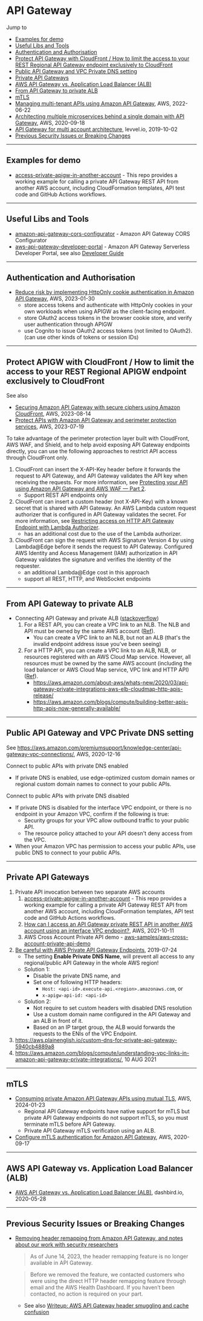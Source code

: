 # API Gateway

Jump to
- [Examples for demo](#examples-for-demo)
- [Useful Libs and Tools](#useful-libs-and-tools)
- [Authentication and Authorisation](#authentication-and-authorisation)
- [Protect API Gateway with CloudFront / How to limit the access to your REST Regional API Gateway endpoint exclusively to CloudFront](#protect-apigw-with-cloudfront--how-to-limit-the-access-to-your-rest-regional-apigw-endpoint-exclusively-to-cloudfront)
- [Public API Gateway and VPC Private DNS setting](#public-api-gateway-and-vpc-private-dns-setting)
- [Private API Gateways](#private-api-gateways)
- [AWS API Gateway vs. Application Load Balancer (ALB)](#aws-api-gateway-vs-application-load-balancer-alb)
- [From API Gateway to private ALB](#from-api-gateway-to-private-alb)
- [mTLS](#mtls)
- [Managing multi-tenant APIs using Amazon API Gateway](https://aws.amazon.com/blogs/compute/managing-multi-tenant-apis-using-amazon-api-gateway/), AWS, 2022-06-22
- [Architecting multiple microservices behind a single domain with API Gateway](https://aws.amazon.com/blogs/compute/architecting-multiple-microservices-behind-a-single-domain-with-amazon-api-gateway/), AWS, 2020-09-18
- [API Gateway for multi account architecture](https://www.levvel.io/resource-library/aws-api-gateway-for-multi-account-architecture), levvel.io, 2019-10-02
- [Previous Security Issues or Breaking Changes](#previous-security-issues-or-breaking-changes)


---
## Examples for demo
- [access-private-apigw-in-another-account](https://github.com/kyhau/access-private-apigw-in-another-account) - This repo provides a working example for calling a private API Gateway REST API from another AWS account, including CloudFormation templates, API test code and GitHub Actions workflows.


---
## Useful Libs and Tools

- [amazon-api-gateway-cors-configurator](https://github.com/aws-samples/amazon-api-gateway-cors-configurator) - Amazon API Gateway CORS Configurator
- [aws-api-gateway-developer-portal](https://github.com/awslabs/aws-api-gateway-developer-portal) - Amazon API Gateway Serverless Developer Portal, see also [Developer Guide](https://docs.aws.amazon.com/apigateway/latest/developerguide/apigateway-developer-portal.html)


---
## Authentication and Authorisation

- [Reduce risk by implementing HttpOnly cookie authentication in Amazon API Gateway](https://aws.amazon.com/blogs/security/reduce-risk-by-implementing-httponly-cookie-authentication-in-amazon-api-gateway/), AWS, 2023-01-30
    - store access tokens and authenticate with HttpOnly cookies in your own workloads when using APIGW as the client-facing endpoint.
    - store OAuth2 access tokens in the browser cookie store, and verify user authentication through APIGW
    - use Cognito to issue OAuth2 access tokens (not limited to OAuth2). (can use other kinds of tokens or session IDs)


---
## Protect APIGW with CloudFront / How to limit the access to your REST Regional APIGW endpoint exclusively to CloudFront

See also
- [Securing Amazon API Gateway with secure ciphers using Amazon CloudFront](https://aws.amazon.com/blogs/networking-and-content-delivery/securing-amazon-api-gateway-with-secure-ciphers-using-amazon-cloudfront/), AWS, 2023-08-14
- [Protect APIs with Amazon API Gateway and perimeter protection services](https://aws.amazon.com/blogs/security/protect-apis-with-amazon-api-gateway-and-perimeter-protection-services/), AWS, 2023-07-19


To take advantage of the perimeter protection layer built with CloudFront, AWS WAF, and Shield, and to help avoid exposing API Gateway endpoints directly, you can use the following approaches to restrict API access through CloudFront only.

1. CloudFront can insert the X-API-Key header before it forwards the request to API Gateway, and API Gateway validates the API key when receiving the requests. For more information, see [Protecting your API using Amazon API Gateway and AWS WAF — Part 2](https://aws.amazon.com/blogs/compute/protecting-your-api-using-amazon-api-gateway-and-aws-waf-part-2/).
    - Support REST API endpoints only
2. CloudFront can insert a custom header (not X-API-Key) with a known secret that is shared with API Gateway. An AWS Lambda custom request authorizer that is configured in API Gateway validates the secret. For more information, see [Restricting access on HTTP API Gateway Endpoint with Lambda Authorizer](https://aws.amazon.com/blogs/networking-and-content-delivery/restricting-access-http-api-gateway-lambda-authorizer/).
    - has an additional cost due to the use of the Lambda authorizer.
3. CloudFront can sign the request with AWS Signature Version 4 by using Lambda@Edge before it sends the request to API Gateway. Configured AWS Identity and Access Management (IAM) authorization in API Gateway validates the signature and verifies the identity of the requester.
    - an additional Lambda@Edge cost in this approach
    - support all REST, HTTP, and WebSocket endpoints


---
## From API Gateway to private ALB

- Connecting API Gateway and private ALB ([stackoverflow](https://stackoverflow.com/questions/50782573/connecting-aws-api-gateway-and-private-alb))
    1. For a REST API, you can create a VPC link to an NLB. The NLB and API must be owned by the same AWS account ([Ref](https://docs.aws.amazon.com/apigateway/latest/developerguide/getting-started-with-private-integration.html)).
        - You can create a VPC link to an NLB, but not an ALB (that's the invalid endpoint address issue you've been seeing)
    1. For a HTTP API, you can create a VPC link to an ALB, NLB, or resources registered with an AWS Cloud Map service. However, all resources must be owned by the same AWS account (including the load balancer or AWS Cloud Map service, VPC link and HTTP API)
    ([Ref](https://docs.aws.amazon.com/apigateway/latest/developerguide/http-api-develop-integrations-private.html)).
        - https://aws.amazon.com/about-aws/whats-new/2020/03/api-gateway-private-integrations-aws-elb-cloudmap-http-apis-release/
        - https://aws.amazon.com/blogs/compute/building-better-apis-http-apis-now-generally-available/


---
## Public API Gateway and VPC Private DNS setting

See https://aws.amazon.com/premiumsupport/knowledge-center/api-gateway-vpc-connections/, AWS, 2020-12-16

Connect to public APIs with private DNS enabled
- If private DNS is enabled, use edge-optimized custom domain names or regional custom domain names to connect to your public APIs.

Connect to public APIs with private DNS disabled
- If private DNS is disabled for the interface VPC endpoint, or there is no endpoint in your Amazon VPC, confirm if the following is true:
   - Security groups for your VPC allow outbound traffic to your public API.
   - The resource policy attached to your API doesn't deny access from the VPC.
- When your Amazon VPC has permission to access your public APIs, use public DNS to connect to your public APIs.


---
## Private API Gateways

1. Private API invocation between two separate AWS accounts
    1. [access-private-apigw-in-another-account](https://github.com/kyhau/access-private-apigw-in-another-account) - This repo provides a working example for calling a private API Gateway REST API from another AWS account, including CloudFormation templates, API test code and GitHub Actions workflows.
    2. [How can I access an API Gateway private REST API in another AWS account using an interface VPC endpoint?](https://aws.amazon.com/premiumsupport/knowledge-center/api-gateway-private-cross-account-vpce/), AWS, 2021-10-11
    3. AWS Cross Account Private API demo - [aws-samples/aws-cross-account-private-api-demo](https://github.com/aws-samples/aws-cross-account-private-api-demo)
2. [Be careful with AWS Private API Gateway Endpoints](https://st-g.de/2019/07/be-careful-with-aws-private-api-gateway-endpoints), 2019-07-24
    - The setting **Enable Private DNS Name**,  will prevent all access to any regional/public API Gateway in the whole AWS region!
    - Solution 1:
        - Disable the private DNS name, and
        - Set one of following HTTP headers:
            - `Host: <api-id>.execute-api.<region>.amazonaws.com`, or
            - `x-apigw-api-id: <api-id>`
    - Solution 2:
        - Not require to set custom headers with disabled DNS resolution
        - Use a custom domain name configured in the API Gateway and an ALB in front of it.
        - Based on an IP target group, the ALB would forwards the requests to the ENIs of the VPC Endpoint.
3. https://aws.plainenglish.io/custom-dns-for-private-api-gateway-5940cb4889a8
4. https://aws.amazon.com/blogs/compute/understanding-vpc-links-in-amazon-api-gateway-private-integrations/, 10 AUG 2021


---
## mTLS

- [Consuming private Amazon API Gateway APIs using mutual TLS](https://aws.amazon.com/blogs/compute/consuming-private-amazon-api-gateway-apis-using-mutual-tls/), AWS, 2024-01-23
    - Regional API Gateway endpoints have native support for mTLS but private API Gateway endpoints do not support mTLS, so you must terminate mTLS before API Gateway.
    - Private API Gateway mTLS verification using an ALB.
- [Configure mTLS authentication for Amazon API Gateway](https://aws.amazon.com/blogs/compute/introducing-mutual-tls-authentication-for-amazon-api-gateway/), AWS, 2020-09-17


---
## AWS API Gateway vs. Application Load Balancer (ALB)

- [AWS API Gateway vs. Application Load Balancer (ALB)](https://dashbird.io/blog/aws-api-gateway-vs-application-load-balancer/), dashbird.io, 2020-05-28


---
## Previous Security Issues or Breaking Changes

- [Removing header remapping from Amazon API Gateway, and notes about our work with security researchers](https://aws.amazon.com/blogs/security/removing-header-remapping-from-amazon-api-gateway-and-notes-about-our-work-with-security-researchers/)
   > As of June 14, 2023, the header remapping feature is no longer available in API Gateway.

   > Before we removed the feature, we contacted customers who were using the direct HTTP header remapping feature through email and the AWS Health Dashboard. If you haven’t been contacted, no action is required on your part.

   - See also [Writeup: AWS API Gateway header smuggling and cache confusion](https://securityblog.omegapoint.se/en/writeup-apigw/)

